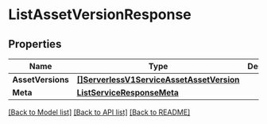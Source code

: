 # ListAssetVersionResponse

## Properties
Name | Type | Description | Notes
------------ | ------------- | ------------- | -------------
**AssetVersions** | [**[]ServerlessV1ServiceAssetAssetVersion**](serverless.v1.service.asset.asset_version.md) |  |[optional] 
**Meta** | [**ListServiceResponseMeta**](ListServiceResponse_meta.md) |  |[optional] 

[[Back to Model list]](../README.md#documentation-for-models) [[Back to API list]](../README.md#documentation-for-api-endpoints) [[Back to README]](../README.md)


